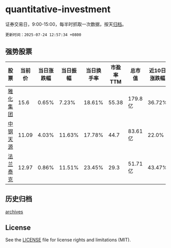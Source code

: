 # quantitative-investment

证券交易日，9:00-15:00，每半时抓取一次数据，按天[归档](archives)。

`更新时间：2025-07-24 12:57:34 +0800`

## 强势股票

|股票|当前价|当日涨跌幅|当日振幅|当日换手率|市盈率TTM|总市值|近10日涨跌幅|
|----|----|----|----|----|----|----|----|
|[雅化集团](https://xueqiu.com/S/SZ002497)|15.6|0.65%|7.23%|18.61%|55.38|179.8亿|36.72%|
|[中钢天源](https://xueqiu.com/S/SZ002057)|11.09|4.03%|11.63%|17.78%|44.7|83.61亿|22.0%|
|[法兰泰克](https://xueqiu.com/S/SH603966)|12.97|0.86%|11.51%|23.45%|29.3|51.71亿|43.47%|

## 历史归档

[archives](archives)

## License

See the [LICENSE](LICENSE) file for license rights and limitations (MIT).